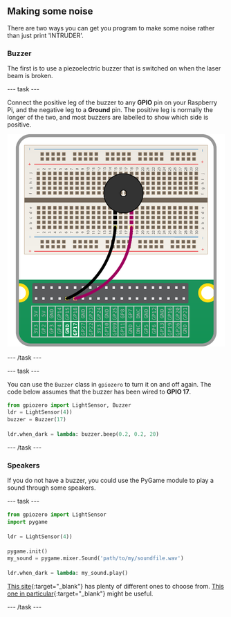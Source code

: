## Making some noise

There are two ways you can get you program to make some noise rather than just print 'INTRUDER'. 

### Buzzer

The first is to use a piezoelectric buzzer that is switched on when the laser beam is broken. 

--- task ---

Connect the positive leg of the buzzer to any **GPIO** pin on your Raspberry Pi, and the negative leg to a **Ground** pin. The positive leg is normally the longer of the two, and most buzzers are labelled to show which side is positive.

![Buzzer circuit](images/buzzer-circuit.png)

--- /task ---

--- task ---

You can use the `Buzzer` class in `gpiozero` to turn it on and off again. The code below assumes that the buzzer has been wired to **GPIO 17**.

```python
from gpiozero import LightSensor, Buzzer
ldr = LightSensor(4))
buzzer = Buzzer(17)

ldr.when_dark = lambda: buzzer.beep(0.2, 0.2, 20)
```

--- /task ---

### Speakers

If you do not have a buzzer, you could use the PyGame module to play a sound through some speakers.

--- task ---

```python
from gpiozero import LightSensor
import pygame

ldr = LightSensor(4))

pygame.init()
my_sound = pygame.mixer.Sound('path/to/my/soundfile.wav')

ldr.when_dark = lambda: my_sound.play()
```

[This site](http://soundbible.com/royalty-free-sounds-1.html){:target="_blank"} has plenty of different ones to choose from. [This one in particular](http://soundbible.com/71-Dog-Growling-And-Barking.html){:target="_blank"} might be useful.

--- /task ---